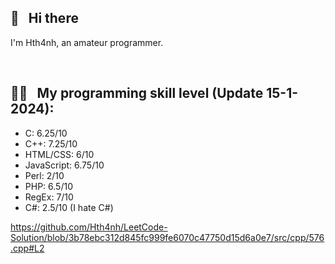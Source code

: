 <!--
**hth4nh/hth4nh** is a ✨ _special_ ✨ repository because its `README.md` (this file) appears on your GitHub profile.

Here are some ideas to get you started:

- 🔭 I’m currently working on ...
- 🌱 I’m currently learning ...
- 👯 I’m looking to collaborate on ...
- 🤔 I’m looking for help with ...
- 💬 Ask me about ...
- 📫 How to reach me: ...
- 😄 Pronouns: ...
- ⚡ Fun fact: ...
-->
## 👋 &nbsp; Hi there
I'm Hth4nh, an amateur programmer.

&nbsp;

## 👨‍💻 &nbsp; My programming skill level (Update 15-1-2024):
 - C: 6.25/10
 - C++: 7.25/10
 - HTML/CSS: 6/10
 - JavaScript: 6.75/10
 - Perl: 2/10
 - PHP: 6.5/10
 - RegEx: 7/10
 - C#: 2.5/10 (I hate C#)

https://github.com/Hth4nh/LeetCode-Solution/blob/3b78ebc312d845fc999fe6070c47750d15d6a0e7/src/cpp/576.cpp#L2
